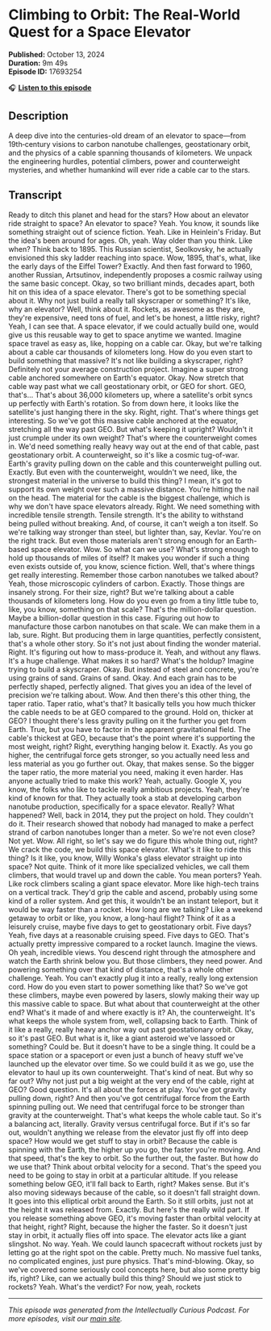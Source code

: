 # Climbing to Orbit: The Real-World Quest for a Space Elevator

**Published:** October 13, 2024  
**Duration:** 9m 49s  
**Episode ID:** 17693254

🎧 **[Listen to this episode](https://intellectuallycurious.buzzsprout.com/2529712/episodes/17693254-climbing-to-orbit-the-real-world-quest-for-a-space-elevator)**

## Description

A deep dive into the centuries-old dream of an elevator to space—from 19th‑century visions to carbon nanotube challenges, geostationary orbit, and the physics of a cable spanning thousands of kilometers. We unpack the engineering hurdles, potential climbers, power and counterweight mysteries, and whether humankind will ever ride a cable car to the stars.

## Transcript

Ready to ditch this planet and head for the stars? How about an elevator ride straight to space? An elevator to space? Yeah. You know, it sounds like something straight out of science fiction. Yeah. Like in Heinlein's Friday. But the idea's been around for ages. Oh, yeah. Way older than you think. Like when? Think back to 1895. This Russian scientist, Seolkovsky, he actually envisioned this sky ladder reaching into space. Wow, 1895, that's, what, like the early days of the Eiffel Tower? Exactly. And then fast forward to 1960, another Russian, Artsutinov, independently proposes a cosmic railway using the same basic concept. Okay, so two brilliant minds, decades apart, both hit on this idea of a space elevator. There's got to be something special about it. Why not just build a really tall skyscraper or something? It's like, why an elevator? Well, think about it. Rockets, as awesome as they are, they're expensive, need tons of fuel, and let's be honest, a little risky, right? Yeah, I can see that. A space elevator, if we could actually build one, would give us this reusable way to get to space anytime we wanted. Imagine space travel as easy as, like, hopping on a cable car. Okay, but we're talking about a cable car thousands of kilometers long. How do you even start to build something that massive? It's not like building a skyscraper, right? Definitely not your average construction project. Imagine a super strong cable anchored somewhere on Earth's equator. Okay. Now stretch that cable way past what we call geostationary orbit, or GEO for short. GEO, that's... That's about 36,000 kilometers up, where a satellite's orbit syncs up perfectly with Earth's rotation. So from down here, it looks like the satellite's just hanging there in the sky. Right, right. That's where things get interesting. So we've got this massive cable anchored at the equator, stretching all the way past GEO. But what's keeping it upright? Wouldn't it just crumple under its own weight? That's where the counterweight comes in. We'd need something really heavy way out at the end of that cable, past geostationary orbit. A counterweight, so it's like a cosmic tug-of-war. Earth's gravity pulling down on the cable and this counterweight pulling out. Exactly. But even with the counterweight, wouldn't we need, like, the strongest material in the universe to build this thing? I mean, it's got to support its own weight over such a massive distance. You're hitting the nail on the head. The material for the cable is the biggest challenge, which is why we don't have space elevators already. Right. We need something with incredible tensile strength. Tensile strength. It's the ability to withstand being pulled without breaking. And, of course, it can't weigh a ton itself. So we're talking way stronger than steel, but lighter than, say, Kevlar. You're on the right track. But even those materials aren't strong enough for an Earth-based space elevator. Wow. So what can we use? What's strong enough to hold up thousands of miles of itself? It makes you wonder if such a thing even exists outside of, you know, science fiction. Well, that's where things get really interesting. Remember those carbon nanotubes we talked about? Yeah, those microscopic cylinders of carbon. Exactly. Those things are insanely strong. For their size, right? But we're talking about a cable thousands of kilometers long. How do you even go from a tiny little tube to, like, you know, something on that scale? That's the million-dollar question. Maybe a billion-dollar question in this case. Figuring out how to manufacture those carbon nanotubes on that scale. We can make them in a lab, sure. Right. But producing them in large quantities, perfectly consistent, that's a whole other story. So it's not just about finding the wonder material. Right. It's figuring out how to mass-produce it. Yeah, and without any flaws. It's a huge challenge. What makes it so hard? What's the holdup? Imagine trying to build a skyscraper. Okay. But instead of steel and concrete, you're using grains of sand. Grains of sand. Okay. And each grain has to be perfectly shaped, perfectly aligned. That gives you an idea of the level of precision we're talking about. Wow. And then there's this other thing, the taper ratio. Taper ratio, what's that? It basically tells you how much thicker the cable needs to be at GEO compared to the ground. Hold on, thicker at GEO? I thought there's less gravity pulling on it the further you get from Earth. True, but you have to factor in the apparent gravitational field. The cable's thickest at GEO, because that's the point where it's supporting the most weight, right? Right, everything hanging below it. Exactly. As you go higher, the centrifugal force gets stronger, so you actually need less and less material as you go further out. Okay, that makes sense. So the bigger the taper ratio, the more material you need, making it even harder. Has anyone actually tried to make this work? Yeah, actually. Google X, you know, the folks who like to tackle really ambitious projects. Yeah, they're kind of known for that. They actually took a stab at developing carbon nanotube production, specifically for a space elevator. Really? What happened? Well, back in 2014, they put the project on hold. They couldn't do it. Their research showed that nobody had managed to make a perfect strand of carbon nanotubes longer than a meter. So we're not even close? Not yet. Wow. All right, so let's say we do figure this whole thing out, right? We crack the code, we build this space elevator. What's it like to ride this thing? Is it like, you know, Willy Wonka's glass elevator straight up into space? Not quite. Think of it more like specialized vehicles, we call them climbers, that would travel up and down the cable. You mean porters? Yeah. Like rock climbers scaling a giant space elevator. More like high-tech trains on a vertical track. They'd grip the cable and ascend, probably using some kind of a roller system. And get this, it wouldn't be an instant teleport, but it would be way faster than a rocket. How long are we talking? Like a weekend getaway to orbit or like, you know, a long-haul flight? Think of it as a leisurely cruise, maybe five days to get to geostationary orbit. Five days? Yeah, five days at a reasonable cruising speed. Five days to GEO. That's actually pretty impressive compared to a rocket launch. Imagine the views. Oh yeah, incredible views. You descend right through the atmosphere and watch the Earth shrink below you. But those climbers, they need power. And powering something over that kind of distance, that's a whole other challenge. Yeah. You can't exactly plug it into a really, really long extension cord. How do you even start to power something like that? So we've got these climbers, maybe even powered by lasers, slowly making their way up this massive cable to space. But what about that counterweight at the other end? What's it made of and where exactly is it? Ah, the counterweight. It's what keeps the whole system from, well, collapsing back to Earth. Think of it like a really, really heavy anchor way out past geostationary orbit. Okay, so it's past GEO. But what is it, like a giant asteroid we've lassoed or something? Could be. But it doesn't have to be a single thing. It could be a space station or a spaceport or even just a bunch of heavy stuff we've launched up the elevator over time. So we could build it as we go, use the elevator to haul up its own counterweight. That's kind of neat. But why so far out? Why not just put a big weight at the very end of the cable, right at GEO? Good question. It's all about the forces at play. You've got gravity pulling down, right? And then you've got centrifugal force from the Earth spinning pulling out. We need that centrifugal force to be stronger than gravity at the counterweight. That's what keeps the whole cable taut. So it's a balancing act, literally. Gravity versus centrifugal force. But if it's so far out, wouldn't anything we release from the elevator just fly off into deep space? How would we get stuff to stay in orbit? Because the cable is spinning with the Earth, the higher up you go, the faster you're moving. And that speed, that's the key to orbit. So the further out, the faster. But how do we use that? Think about orbital velocity for a second. That's the speed you need to be going to stay in orbit at a particular altitude. If you release something below GEO, it'll fall back to Earth, right? Makes sense. But it's also moving sideways because of the cable, so it doesn't fall straight down. It goes into this elliptical orbit around the Earth. So it still orbits, just not at the height it was released from. Exactly. But here's the really wild part. If you release something above GEO, it's moving faster than orbital velocity at that height, right? Right, because the higher the faster. So it doesn't just stay in orbit, it actually flies off into space. The elevator acts like a giant slingshot. No way. Yeah. We could launch spacecraft without rockets just by letting go at the right spot on the cable. Pretty much. No massive fuel tanks, no complicated engines, just pure physics. That's mind-blowing. Okay, so we've covered some seriously cool concepts here, but also some pretty big ifs, right? Like, can we actually build this thing? Should we just stick to rockets? Yeah. What's the verdict? For now, yeah, rockets

---
*This episode was generated from the Intellectually Curious Podcast. For more episodes, visit our [main site](https://intellectuallycurious.buzzsprout.com).*
